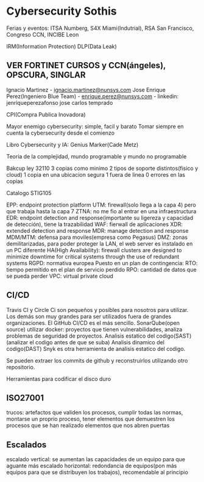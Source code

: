 # Cybersecurity Sothis
Ferias y eventos: ITSA Numberg, S4X Miami(Indutrial), RSA San Francisco, Congreso CCN, INCIBE Leon

IRM(Information Protection)
DLP(Data Leak)

## VER FORTINET CURSOS y CCN(ángeles), OPSCURA, SINGLAR

Ignacio Martinez - ignacio.martinez@nunsys.com
Jose Enrique Perez(Ingeniero Blue Team) - enrique.perez@nunsys.com - linkedin: jenriqueperezafonso
jose carlos temprado


CPI(Compra Publica Inovadora)

Mayor enemigo cybersecurity: simple, facil y barato
Tomar siempre en cuenta la cybersecurity desde el comienzo

Libro Cybersecurity y IA: Genius Marker(Cade Metz)

Teoria de la complejidad, mundo programable y mundo no programable

Bakcup ley 32110
    3 copias como minimo
    2 tipos de soporte distintos(fisico y cloud)
    1 copia en una ubicacion segura
    1 fuera de linea
    0 errores en las copias

Catalogo STIG105

EPP: endpoint protection platform
UTM: firewall(solo llega a la capa 4) pero que trabaja hasta la capa 7
ZTNA: no me fio al entrar en una infraestructura
EDR: endpoint detection and response(importante su ligereza y capacidad de detección), tiene la trazabilidad
WAF: fierwall de aplicaciones
XDR: extended detection and response
MDR: manage detection and response
MDM/MTM: defensa para moviles(empresa como Pegasus)
DMZ: zonas demilitarizadas, para poder proteger la LAN, el web server es instalado en un PC diferente
HA(High Availability): firewall clusters are designed to minimize downtime for critical systems through the use of redundant systems
RGPD: normativa europea
Puesto en un plan de contingencia:
    RTO: tiempo permitido en el plan de servicio perdido
    RPO: cantidad de datos que se pueda perder
VPC: virtual private cloud

## CI/CD
Travis CI y Circle Ci son pequeños y posibles para nosotros para utilizar. Los demás son muy grandes para ser utilizados fuera de grandes organizaciones.
El GitHub CI/CD es el más sencillo.
SonarQube(open source) utilizar docker: proyectos que tienen vulnerabilidades, analiza problemas de seguridad de proyectos. 
Analisis estatico del codigo(SAST)(analizar el codigo antes de que se suba)
Analisis dinamico del codigo(DAST)
Snyk es otra herramienta de analisis estatico del codigo.


Se pueden extraer los commits de github y reconstruirlos utilizando otro repositorio.


Herramientas para codificar el disco duro


## ISO27001
trucos: artefactos que validen los procesos, cumplir todas las normas, montarse un proprio proceso, tener elementos que demuestren los procesos que se han realizado
elementos que nos abren puertas

## Escalados
escalado vertical: se aumentan las capacidades de un equipo para que aguante más
escalado horizontal: redondancia de equipos(pon más equipos para que se distribuyen los trabajos), recomendable al principio